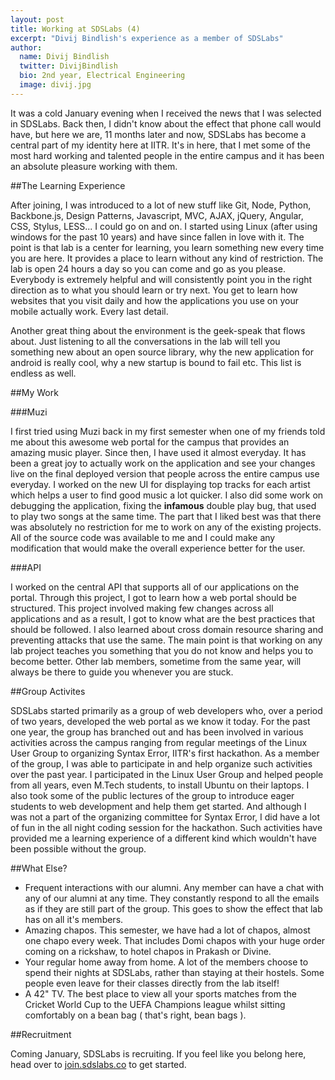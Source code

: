 ```yaml
---
layout: post
title: Working at SDSLabs (4)
excerpt: "Divij Bindlish's experience as a member of SDSLabs"
author:
  name: Divij Bindlish
  twitter: DivijBindlish
  bio: 2nd year, Electrical Engineering
  image: divij.jpg
---
```


It was a cold January evening when I received the news that I was selected in SDSLabs. Back then, I didn't know about the effect that phone call would have, but here we are, 11 months later and now, SDSLabs has become a central part of my identity here at IITR. It's in here, that I met some of the most hard working and talented people in the entire campus and it has been an absolute pleasure working with them.

##The Learning Experience

After joining, I was introduced to a lot of new stuff like Git, Node, Python, Backbone.js, Design Patterns, Javascript, MVC, AJAX, jQuery, Angular, CSS, Stylus, LESS... I could go on and on. I started using Linux (after using windows for the past 10 years) and have since fallen in love with it. The point is that lab is a center for learning, you learn something new every time you are here. It provides a place to learn without any kind of restriction. The lab is open 24 hours a day so you can come and go as you please. Everybody is extremely helpful and will consistently point you in the right direction as to what you should learn or try next. You get to learn how websites that you visit daily and how the applications you use on your mobile actually work. Every last detail.

Another great thing about the environment is the geek-speak that flows about. Just listening to all the conversations in the lab will tell you something new about an open source library, why the new application for android is really cool, why a new startup is bound to fail etc. This list is endless as well.

##My Work

###Muzi

I first tried using Muzi back in my first semester when one of my friends told me about this awesome web portal for the campus that provides an amazing music player. Since then, I have used it almost everyday. It has been a great joy to actually work on the application and see your changes live on the final deployed version that people across the entire campus use everyday. I worked on the new UI for displaying top tracks for each artist which helps a user to find good music a lot quicker. I also did some work on debugging the application, fixing the __infamous__ double play bug, that used to play two songs at the same time. The part that I liked best was that there was absolutely no restriction for me to work on any of the existing projects. All of the source code was available to me and I could make any modification that would make the overall experience better for the user.

###API

I worked on the central API that supports all of our applications on the portal. Through this project, I got to learn how a web portal should be structured. This project involved making few changes across all applications and as a result, I got to know what are the best practices that should be followed. I also learned about cross domain resource sharing and preventing attacks that use the same. The main point is that working on any lab project teaches you something that you do not know and helps you to become better. Other lab members, sometime from the same year, will always be there to guide you whenever you are stuck.

##Group Activites

SDSLabs started primarily as a group of web developers who, over a period of two years, developed the web portal as we know it today. For the past one year, the group has branched out and has been involved in various activities across the campus ranging from regular meetings of the Linux User Group to organizing Syntax Error, IITR's first hackathon. As a member of the group, I was able to participate in and help organize such activities over the past year. I participated in the Linux User Group and helped people from all years, even M.Tech students, to install Ubuntu on their laptops. I also took some of the public lectures of the group to introduce eager students to web development and help them get started. And although I was not a part of the organizing committee for Syntax Error, I did have a lot of fun in the all night coding session for the hackathon. Such activities have provided me a learning experience of a different kind which wouldn't have been possible without the group.

##What Else?

- Frequent interactions with our alumni. Any member can have a chat with any of our alumni at any time. They constantly respond to all the emails as if they are still part of the group. This goes to show the effect that lab has on all it's members.
- Amazing chapos. This semester, we have had a lot of chapos, almost one chapo every week. That includes Domi chapos with your huge order coming on a rickshaw, to hotel chapos in Prakash or Divine.
- Your regular home away from home. A lot of the members choose to spend their nights at SDSLabs, rather than staying at their hostels. Some people even leave for their classes directly from the lab itself!
- A 42" TV. The best place to view all your sports matches from the Cricket World Cup to the UEFA Champions league whilst sitting comfortably on a bean bag ( that's right, bean bags ).

##Recruitment

Coming January, SDSLabs is recruiting. If you feel like you belong here, head over to [join.sdslabs.co](http://join.sdslabs.co/) to get started.